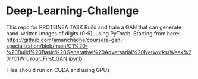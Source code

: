 # Deep-Learning-Challenge

This repo for PROTEINEA TASK
Build and train a GAN that can generate hand-written images of digits (0-9), using PyTorch. Starting from here: https://github.com/amanchadha/coursera-gan-specialization/blob/main/C1%20-%20Build%20Basic%20Generative%20Adversarial%20Networks/Week%201/C1W1_Your_First_GAN.ipynb

Files should run on CUDA and using GPUs
